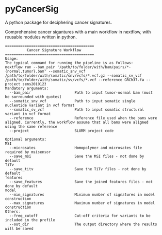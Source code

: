 # pyCancerSig
A python package for deciphering cancer signatures.

Comprehensive cancer sigantures with a main workflow in nextflow, with reusable modules written in python.


    =========================================
              Cancer Signature Workflow
    =========================================
    Usage:
    The typical command for running the pipeline is as follows:
    nextflow run --bam_pair '/path/to/folder/with/bam/pairs/*-{normal,tumor}.bam' --somatic_snv_vcf /path/to/folder/with/somatic/snv/vcfs/*.vcf.gz --somatic_sv_vcf /path/to/folder/with/somatic/sv/vcfs/*.vcf --reference GRCh37.fa --project sens2010123
    Mandatory arguments:
      --bam_pair                    Path to input tumor-normal bam (must be surrounded with quotes)
      --somatic_snv_vcf             Path to input somatic single nucleotide variant in vcf format
      --somatic_sv_vcf              Path to input somatic structural variant in vcf format
      --reference                   Reference file used when the bams were aligned. Currently, the workflow assume that all bams were aligned using the same reference
      --project                     SLURM project code

    Optional arguments:
    MSI
      --microsates                  Homopolymer and microsates file required by msisensor
      --save_msi                    Save the MSI files - not done by default
    TiTv
      --save_titv                   Save the TiTv files - not done by default
    features
      --save_features               Save the joined features files - not done by default
    model
      --min_signatures              Minimum number of signatures in model construction
      --max_signatures              Maximum number of signatures in model construction
    Others:
      --freq_cutoff                 Cut-off criteria for variants to be included in the profile
      --out_dir                     The output directory where the results will be saved
      

